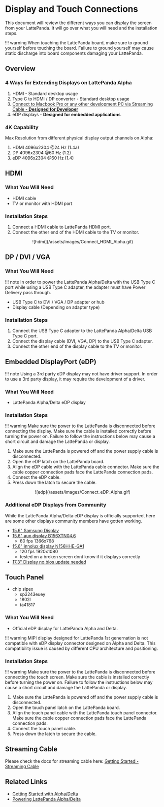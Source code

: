 # Display and Touch Connections

This document will review the different ways you can display the screen from your LattePanda. It will go over what you will need and the installation steps.

!!! warning
    When touching the LattePanda board, make sure to ground yourself before touching the board. Failure to ground yourself may cause static discharge into board components damaging your LattePanda.

## Overview

### 4 Ways for Extending Displays on LattePanda Alpha

1. HDMI - Standard desktop usage
2. Type C to HDMI / DP converter - Standard desktop usage
3. [Connect to Macbook Pro or any other development PC via Streaming Cable - **Designed for Developer**](/content/streaming_cable/get_started/)
4. eDP displays - **Designed for embedded applications**

### 4K Capability
Max Resolution from different physical display output channels on Alpha: 
1. HDMI	4096x2304 @24 Hz (1.4a)
2. DP	  4096x2304 @60 Hz (1.2)
3. eDP	4096x2304 @60 Hz (1.4)


## HDMI

### What You Will Need

* HDMI cable
* TV or monitor with HDMI port

### Installation Steps

1. Connect a HDMI cable to LattePanda HDMI port.
2. Connect the other end of the HDMI cable to the TV or monitor.
  <center>![hdmi](/assets/images/Connect_HDMI_Alpha.gif)</center>

## DP / DVI / VGA

### What You Will Need

!!! note
    In order to power the LattePanda Alpha/Delta with the USB Type C port while using a USB Type C adapter, the adapter must have Power Delivery pass through.

* USB Type C to DVI / VGA / DP adapter or hub
* Display cable (Depending on adapter type)

### Installation Steps

1. Connect the USB Type C adapter to the LattePanda Alpha/Delta USB Type C port.
2. Connect the display cable (DVI, VGA, DP) to the USB Type C adapter.
3. Connect the other end of the display cable to the TV or monitor.

## Embedded DisplayPort (eDP)



!!! note 
    Using a 3rd party eDP display may not have driver support. In order to use a 3rd party display, it may require the development of a driver.

### What You Will Need

* LattePanda Alpha/Delta eDP display

### Installation Steps

!!! warning
    Make sure the power to the LattePanda is disconnected before connecting the display. Make sure the cable is installed correctly before turning the power on. Failure to follow the instructions below may cause a short circuit and damage the LattePanda or display.

1. Make sure the LattePanda is powered off and the power supply cable is disconnected.
2. Open the eDP latch on the LattePanda board.
3. Align the eDP cable with the LattePanda cable connector. Make sure the cable copper connection pads face the LattePanda connection pads.
4. Connect the eDP cable. 
5. Press down the latch to secure the cable.

<center>![edp](/assets/images/Connect_eDP_Alpha.gif)</center>

### Additional eDP Displays from Community

While the LattePanda Alpha/Delta eDP display is officially supported, here are some other displays community members have gotten working.

* [15.6" Samsung Display](http://www.lattepanda.com/topic-p25460.html)
* [15.6" auo display B156XTN04.6](http://www.panelook.com/B156XTN04.6_AUO_15.6_LCM_overview_26577.html)
  * 60 fps 1366x768
* [15.6" innolux display N156HHE-GA1](http://www.panelook.com/N156HHE-GA1_Innolux_15.6_LCM_parameter_33306.html)
  * 120 fps 1920x1080
  * tested on a broken screen dont know if it displays correctly
* [17.3" Display no bios update needed](https://www.lattepanda.com/topic-f23t17107.html?start=11)

## Touch Panel

- chip sipex
  - sp3243euey
  - 1802l
  - ta41817

### What You Will Need

* Official eDP display for LattePanda Alpha and Delta.

!!! warning
    MIPI display designed for LattePanda 1st genernation is not compatible with eDP display connector designed on Alpha and Delta. This compatibility issue is caused by different CPU architecture and positioning.

### Installation Steps

!!! warning
    Make sure the power to the LattePanda is disconnected before connecting the touch screen. Make sure the cable is installed correctly before turning the power on. Failure to follow the instructions below may cause a short circuit and damage the LattePanda or display.

1. Make sure the LattePanda is powered off and the power supply cable is disconnected.
2. Open the touch panel latch on the LattePanda board.
3. Align the touch panel cable with the LattePanda touch panel connector. Make sure the cable copper connection pads face the LattePanda connection pads.
4. Connect the touch panel cable.
5. Press down the latch to secure the cable.

## Streaming Cable

Please check the docs for streaming cable here: [Getting Started - Streaming Cable](/content/streaming_cable/get_started/)


## Related Links 

* [Getting Started with Alpha/Delta](/content/alpha_edition/get_started/)
* [Powering LattePanda Alpha/Delta](/content/alpha_edition/powering/)
